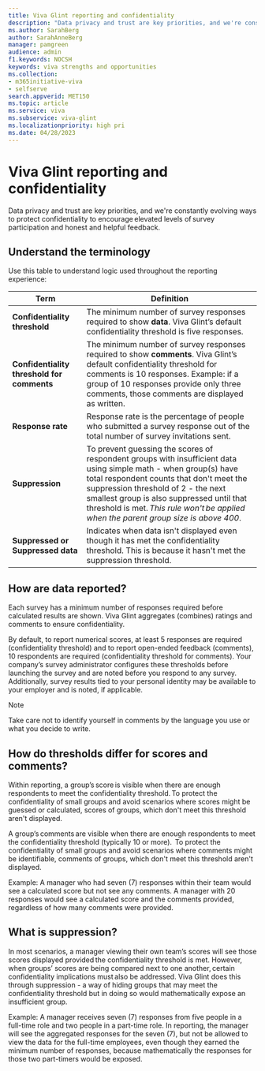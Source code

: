 ```yaml
---
title: Viva Glint reporting and confidentiality
description: "Data privacy and trust are key priorities, and we're constantly evolving ways to protect confidentiality to encourage elevated levels of survey participation and honest and helpful feedback."
ms.author: SarahBerg
author: SarahAnneBerg
manager: pamgreen
audience: admin
f1.keywords: NOCSH
keywords: viva strengths and opportunities
ms.collection:  
- m365initiative-viva
- selfserve 
search.appverid: MET150 
ms.topic: article
ms.service: viva
ms.subservice: viva-glint
ms.localizationpriority: high pri
ms.date: 04/28/2023
---
```


# Viva Glint reporting and confidentiality

Data privacy and trust are key priorities, and we're constantly evolving ways to protect confidentiality to encourage elevated levels of survey participation and honest and helpful feedback.  

## Understand the terminology 

Use this table to understand logic used throughout the reporting experience: 

| **Term** | **Definition** | 
|---|---|
| **Confidentiality threshold** | The minimum number of survey responses required to show **data**. Viva Glint’s default confidentiality threshold is five responses. |
| **Confidentiality threshold for comments** | The minimum number of survey responses required to show **comments**. Viva Glint’s default confidentiality threshold for comments is 10 responses. Example: if a group of 10 responses provide only three comments, those comments are displayed as written.  |
| **Response rate** | Response rate is the percentage of people who submitted a survey response out of the total number of survey invitations sent.|
| **Suppression** | To prevent guessing the scores of respondent groups with insufficient data using simple math - when group(s) have total respondent counts that don't meet the suppression threshold of 2 - the next smallest group is also suppressed until that threshold is met. *This rule won't be applied when the parent group size is above 400*.  |
| **Suppressed or Suppressed data** | Indicates when data isn't displayed even though it has met the confidentiality threshold. This is because it hasn't met the suppression threshold.  |

## How are data reported? 

Each survey has a minimum number of responses required before calculated results are shown. Viva Glint aggregates (combines) ratings and comments to ensure confidentiality.  

By default, to report numerical scores, at least 5 responses are required (confidentiality threshold) and to report open-ended feedback (comments), 10 respondents are required (confidentiality threshold for comments). Your company’s survey administrator configures these thresholds before launching the survey and are noted before you respond to any survey. Additionally, survey results tied to your personal identity may be available to your employer and is noted, if applicable. 

   > [!NOTE]
   > Take care not to identify yourself in comments by the language you use or what you decide to write. 

## How do thresholds differ for scores and comments? 

Within reporting, a group’s score is visible when there are enough respondents to meet the confidentiality threshold. To protect the confidentiality of small groups and avoid scenarios where scores might be guessed or calculated, scores of groups, which don't meet this threshold aren't displayed. 

A group’s comments are visible when there are enough respondents to meet the confidentiality threshold (typically 10 or more).  To protect the confidentiality of small groups and avoid scenarios where comments might be identifiable, comments of groups, which don't meet this threshold aren't displayed. 

Example: A manager who had seven (7) responses within their team would see a calculated score but not see any comments. A manager with 20 responses would see a calculated score and the comments provided, regardless of how many comments were provided. 

## What is suppression? 

In most scenarios, a manager viewing their own team’s scores will see those scores displayed provided the confidentiality threshold is met. However, when groups’ scores are being compared next to one another, certain confidentiality implications must also be addressed. Viva Glint does this through suppression - a way of hiding groups that may meet the confidentiality threshold but in doing so would mathematically expose an insufficient group. 

Example: A manager receives seven (7) responses from five people in a full-time role and two people in a part-time role. In reporting, the manager will see the aggregated responses for the seven (7), but not be allowed to view the data for the full-time employees, even though they earned the minimum number of responses, because mathematically the responses for those two part-timers would be exposed.  